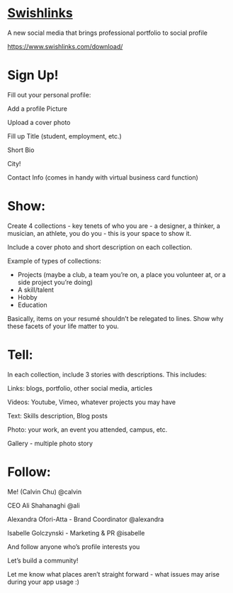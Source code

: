# [Swishlinks](https://www.swishlinks.com/download/)
A new social media that brings professional portfolio to social profile

https://www.swishlinks.com/download/

# Sign Up!

Fill out your personal profile:

Add a profile Picture

Upload a cover photo

Fill up Title (student, employment, etc.)

Short Bio

City!

Contact Info (comes in handy with virtual business card function)



# Show:

Create 4 collections - key tenets of who you are - a designer, a thinker, a musician, an athlete, you do you - this is your space to show it.

Include a cover photo and short description on each collection.

Example of types of collections:

- Projects (maybe a club, a team you’re on, a place you volunteer at, or a side project you’re doing)
- A skill/talent 
- Hobby
- Education 

Basically, items on your resumé shouldn’t be relegated to lines. Show why these facets of your life matter to you.

# Tell:
In each collection, include 3 stories with descriptions. This includes:

Links: blogs, portfolio, other social media, articles

Videos: Youtube, Vimeo, whatever projects you may have

Text: Skills description, Blog posts

Photo: your work, an event you attended, campus, etc.

Gallery - multiple photo story


# Follow:
Me! (Calvin Chu) @calvin

CEO Ali Shahanaghi   @ali

Alexandra Ofori-Atta - Brand Coordinator @alexandra

Isabelle Golczynski - Marketing & PR @isabelle

And follow anyone who’s profile interests you

Let’s build a community!

Let me know what places aren’t straight forward - what issues may arise during your app usage :)

